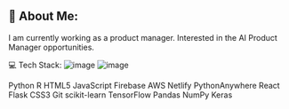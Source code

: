 ## 💫 About Me:
I am currently working as a product manager. 
Interested in the AI Product Manager opportunities.

💻 Tech Stack:
![image](https://github.com/user-attachments/assets/8bf5efea-9487-44d7-8b8c-fb7b670cb122) ![image](https://github.com/user-attachments/assets/d43a0a0f-5bcf-4c80-bf2f-a16d1ada9f17)

Python R HTML5 JavaScript Firebase AWS Netlify PythonAnywhere React Flask CSS3 Git scikit-learn TensorFlow Pandas NumPy Keras
<!--
**Sanjayh1/Sanjayh1** is a ✨ _special_ ✨ repository because its `README.md` (this file) appears on your GitHub profile.

Here are some ideas to get you started:

- 🔭 I’m currently working on ...
- 🌱 I’m currently learning ...
- 👯 I’m looking to collaborate on ...
- 🤔 I’m looking for help with ...
- 💬 Ask me about ...
- 📫 How to reach me: ...
- 😄 Pronouns: ...
- ⚡ Fun fact: ...
-->
